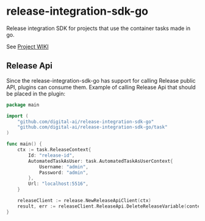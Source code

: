# release-integration-sdk-go

Release integration SDK for projects that use the container tasks made in go.

See [Project WIKI](https://github.com/digital-ai/release-integration-sdk-go/wiki)

## Release Api 
Since the release-integration-sdk-go has support for calling Release public API, plugins can consume them.
Example of calling Release Api that should be placed in the plugin:
```go
package main

import (
	"github.com/digital-ai/release-integration-sdk-go"
	"github.com/digital-ai/release-integration-sdk-go/task"
)

func main() {
    ctx := task.ReleaseContext{
        Id: "release-id",
        AutomatedTaskAsUser: task.AutomatedTaskAsUserContext{
            Username: "admin",
            Password: "admin",
        },
        Url: "localhost:5516",
    }

	releaseClient := release.NewReleaseApiClient(ctx)
	result, err := releaseClient.ReleaseApi.DeleteReleaseVariable(context.TODO(), "variable1").Execute()
}
```

